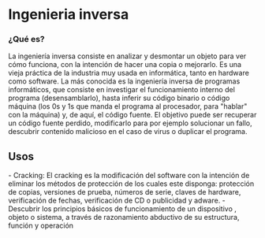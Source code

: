<h1>Ingenieria inversa</h1>
<h3>¿Qué es?</h3>
La ingeniería inversa consiste en analizar y desmontar un objeto para ver cómo funciona,
con la intención de hacer una copia o mejorarlo. Es una vieja práctica de la industria muy usada en informática, tanto en hardware como software.
La más conocida es la ingeniería inversa de programas informáticos, que consiste en investigar el funcionamiento interno del programa (desensamblarlo),
hasta inferir su código binario o código máquina (los 0s y 1s que manda el programa al procesador, para "hablar" con la máquina) y, de aquí, el código fuente. El objetivo puede ser recuperar un código fuente perdido, modificarlo para por ejemplo solucionar un fallo, descubrir contenido malicioso en el caso de virus o duplicar el programa.

<h2>Usos</h2><p>
- Cracking: El cracking es la modificación del software con la intención de eliminar los métodos de protección de los cuales este disponga: protección de copias, versiones de prueba, números de serie, claves de hardware, verificación de fechas, verificación de CD o publicidad y adware.
- Descubrir los principios básicos de funcionamiento de un dispositivo , objeto o sistema, a través de razonamiento abductivo de su estructura, función y operación

